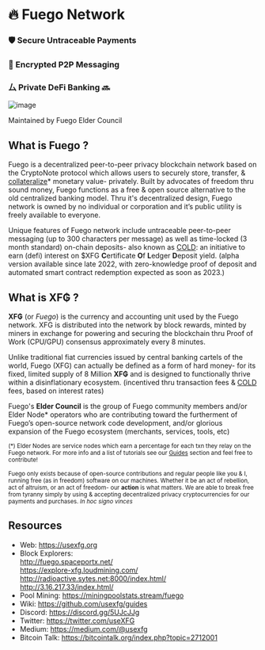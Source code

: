 #   🔥 Fuego Network

### 🛡 Secure Untraceable Payments 
### 🔏 Encrypted P2P Messaging 
### ⼛  Private DeFi Banking 🔜 

![image](https://raw.githubusercontent.com/usexfg/fuego-data/master/images/fuegoline.gif)

Maintained by Fuego Elder Council

## What is Fuego ?

Fuego is a decentralized peer-to-peer privacy blockchain network based on the CryptoNote protocol which allows users to securely store, transfer, & [collateralize](https://github.com/usexfg/cold-dao)* monetary value- privately.
Built by advocates of freedom thru sound money, Fuego functions as a free & open source alternative to the old centralized banking model. Thru it's decentralized design, Fuego network is owned by no individual or corporation and it’s public utility is freely available to everyone.

Unique features of Fuego network include untraceable peer-to-peer messaging  (up to 300 characters per message) as well as time-locked (3 month standard) on-chain deposits- also known as  [COLD](https://github.com/usexfg/cold-dao): an initiative to earn (defi) interest on $XFG **C**ertificate **O**f **L**edger **D**eposit yield. (alpha version available since late 2022, with zero-knowledge proof of deposit and automated smart contract redemption expected as soon as 2023.)

## What is XF₲ ?

**XF₲** (or *Fuego*) is the currency and accounting unit used by the Fuego network. XFG is distributed into the network by block rewards, minted by miners in exchange for powering and securing the blockchain thru Proof of Work (CPU/GPU) consensus approximately every 8 minutes. 

Unlike traditional fiat currencies issued by central banking cartels of the world, Fuego (XFG) can actually be defined as a form of hard money- for its fixed, limited supply of 8 Million **XF₲** and is designed to functionally thrive within a disinflationary ecosystem. (incentived thru transaction fees & [COLD](https://github.com/usexfg/cold-dao) fees, based on interest rates)


Fuego's **Elder Council** is the group of Fuego community members and/or Elder Node* operators who are contributing toward the furtherment of Fuego’s open-source network code development, and/or glorious expansion of the Fuego ecosystem (merchants, services, tools, etc)

<sup>(*) Elder Nodes are service nodes which earn a percentage for each txn they relay on the Fuego network. For more info and a list of tutorials see our [Guides](https://github.com/usexfg/Guides/wiki/) section and feel free to contribute!

<sup> Fuego only exists because of open-source contributions and regular people like you & I, running free (as in freedom) software on our machines. Whether it be an act of rebellion, act of altruism, or an act of freedom- our **action** is what matters. We are able to break free from tyranny simply by using & accepting decentralized privacy cryptocurrencies for our payments and purchases. *In hoc signo vinces*</sup></sup>

## Resources

-   Web: <https://usexfg.org>
-   Block Explorers:  
<http://fuego.spaceportx.net/>     
<https://explore-xfg.loudmining.com/>  
<http://radioactive.sytes.net:8000/index.html/>  
<http://3.16.217.33/index.html/>
-   Pool Mining: <https://miningpoolstats.stream/fuego>
-   Wiki:  <https://github.com/usexfg/guides>
-   Discord: <https://discord.gg/5UJcJJg>
-   Twitter: <https://twitter.com/useXFG>
-   Medium: <https://medium.com/@usexfg>
-   Bitcoin Talk: <https://bitcointalk.org/index.php?topic=2712001>
